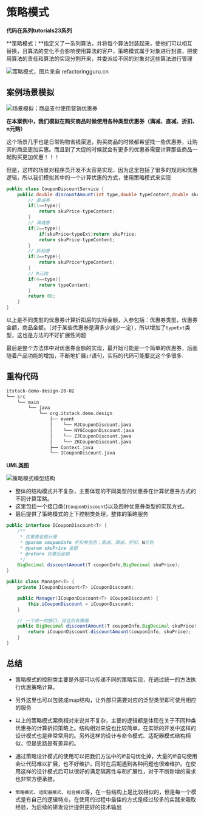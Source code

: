 # 策略模式

**代码在系列tutorials23系列**

**策略模式：**指定义了一系列算法，并将每个算法封装起来，使他们可以相互替换，且算法的变化不会影响使用算法的客户，策略模式属于对象进行封装，把使用算法的责任和算法的实现分割开来，并委派给不同的对象对这些算法进行管理

![策略模式，图片来自 refactoringguru.cn](https://bugstack.cn/assets/images/2020/itstack-demo-design-20-01.png)

## 案例场景模拟

![场景模拟；商品支付使用营销优惠券](https://bugstack.cn/assets/images/2020/itstack-demo-design-20-03.png)

**在本案例中，我们模拟在购买商品时候使用各种类型优惠券（满减、直减、折扣、n元购）**

这个场景几乎也是日常购物省钱渠道，购买商品的时候都希望找一些优惠券，让购买的商品更加实惠。而且到了大促的时候就会有更多的优惠券需要计算那些商品一起购买更加优惠！！！

但是，这样的场景对程序员开发不太容易实现，因为这里包括了很多的规则和优惠逻辑，所以我们模拟其中的一个计算优惠的方式，使用策略模式来实现

```java
public class CouponDiscountService {
    public double discountAmount(int type,double typeContent,double skuPrice,double typeExt){
        // 直减券
        if(1==type){
            return skuPrice-typeContent;
        }
        // 满减券
        if(2==type){
            if(skuPrice<typeExt)return skuPrice;
            return skuPrice-typeContent;
        }
        // 折扣券
        if(3==type){
            return skuPrice*typeContent;
        }
        // N元购
        if(4==type){
            return typeContent;
        }
        return 0D;
    }
}
```

以上是不同类型的优惠券计算折扣后的实际金额，入参包括：优惠券类型，优惠券金额，商品金额，（对于某些优惠券是满多少减少一定），所以增加了`typeExt`类型，这也是方法的不好扩展性问题

最后是整个方法体中对优惠券金额的实现，最开始可能是一个简单的优惠券，后面随着产品功能的增加，不断地扩展`if`语句，实际的代码可能要比这个多很多.

## 重构代码

```cmd
itstack-demo-design-20-02
└── src
    └── main
        └── java
            └── org.itstack.demo.design
                ├── event
                │    └── MJCouponDiscount.java
                │    └── NYGCouponDiscount.java
                │    └── ZJCouponDiscount.java
                │    └── ZKCouponDiscount.java
                ├── Context.java
                └── ICouponDiscount.java
```

**UML类图**

![策略模式模型结构](https://bugstack.cn/assets/images/2020/itstack-demo-design-20-04.png)

- 整体的结构模式并不复杂，主要体现的不同类型的优惠券在计算优惠券方式的不同计算策略。
- 这里包括一个接口类(`ICouponDiscount`)以及四种优惠券类型的实现方式。
- 最后提供了策略模式的上下控制类处理，整体的策略服务

```java
public interface ICouponDiscount<T> {
    /**
     * 优惠券金额计算
     * @param couponInfo 折扣券信息；直减，满减，折扣，N元购
     * @param skuPrice 金额
     * @return 优惠后金额
     */
    BigDecimal discountAmount(T couponInfo,BigDecimal skuPrice);
}
```

```java
public class Manager<T> {
    private ICouponDiscount<T> iCouponDiscount;

    public Manager(ICouponDiscount<T> iCouponDiscount) {
        this.iCouponDiscount = iCouponDiscount;
    }

    // 一个统一的接口，综合所有策略
    public BigDecimal discountAmount(T couponInfo,BigDecimal skuPrice) {
        return iCouponDiscount.discountAmount(couponInfo, skuPrice);
    }
}
```



## 总结

- 策略模式的控制类主要是外部可以传递不同的策略实现，在通过统一的方法执行优惠策略计算。
- 另外这里也可以包装成map结构，让外部只需要对应的泛型类型即可使用相应的服务

- 以上的策略模式案例相对来说并不复杂，主要的逻辑都是体现在关于不同种类优惠券的计算折扣策略上。结构相对来说也比较简单，在实际的开发中这样的设计模式也是非常常用的。另外这样的设计与命令模式、适配器模式结构相似，但是思路是有差异的。
- 通过策略设计模式的使用可以把我们方法中的if语句优化掉，大量的if语句使用会让代码难以扩展，也不好维护，同时在后期遇到各种问题也很难维护。在使用这样的设计模式后可以很好的满足隔离性与和扩展性，对于不断新增的需求也非常方便承接。
- `策略模式`、`适配器模式`、`组合模式`等，在一些结构上是比较相似的，但是每一个模式是有自己的逻辑特点，在使用的过程中最佳的方式是经过较多的实践来吸取经验，为后续的研发设计提供更好的技术输出
